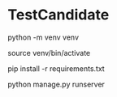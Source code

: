 # TestCandidate

python -m venv venv 

source venv/bin/activate

pip install -r requirements.txt

python manage.py runserver

